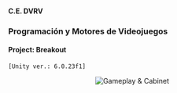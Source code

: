 #### C.E. DVRV

### Programación y Motores de Videojuegos

#### Project: Breakout

`[Unity ver.: 6.0.23f1]`

<center>

![Gameplay & Cabinet](Docs/cabinet.jpg)

</center>